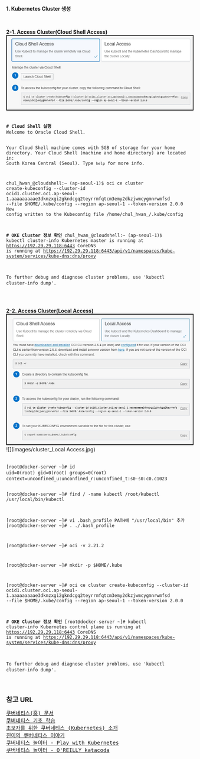 <strong>1. Kubernetes Cluster 생성</strong>
<p>&nbsp;</p>
<strong>2-1. Access Cluster(Cloud Shell Access)</strong>
<img src="./images/cluster_cloud_shell_access.jpg" border="2">
<div class="language-plaintext highlighter-rouge">
<div class="highlight">
<pre class="highlight"><code>
<b># Cloud Shell 실행</b>
Welcome to Oracle Cloud Shell.

Your Cloud Shell machine comes with 5GB of storage for your home directory. Your Cloud Shell (machine and home directory) are located in: South Korea Central (Seoul).
Type `help` for more info.

chul_hwan_@cloudshell:~ (ap-seoul-1)$ oci ce cluster create-kubeconfig --cluster-id ocid1.cluster.oc1.ap-seoul-1.aaaaaaaaae3dkmzxgi2gkndcgq2teyrrmfqtcm3emy2dkzjwmcygmnrwmfsd --file $HOME/.kube/config --region ap-seoul-1 --token-version 2.0.0 
New config written to the Kubeconfig file /home/chul_hwan_/.kube/config

<b># OKE Cluster 정보 확인</b>
chul_hwan_@cloudshell:~ (ap-seoul-1)$ kubectl cluster-info
Kubernetes master is running at https://192.29.29.118:6443
CoreDNS is running at https://192.29.29.118:6443/api/v1/namespaces/kube-system/services/kube-dns:dns/proxy

To further debug and diagnose cluster problems, use 'kubectl cluster-info dump'.
</code></pre>
</div>
</div>
<p>&nbsp;</p>
<strong>2-2. Access Cluster(Local Access)</strong>
<img src ="./images/cluster_Local Access.jpg" border="2">
![](images/cluster_Local Access.jpg)
<div class="language-plaintext highlighter-rouge">
<div class="highlight">
<pre class="highlight"><code>
[root@docker-server ~]# id
uid=0(root) gid=0(root) groups=0(root) context=unconfined_u:unconfined_r:unconfined_t:s0-s0:c0.c1023

[root@docker-server ~]# find / -name kubectl
/root/kubectl
/usr/local/bin/kubectl

[root@docker-server ~]# vi .bash_profile
PATH에 "/usr/local/bin" 추가
[root@docker-server ~]# . ./.bash_profile

[root@docker-server ~]# oci -v
2.21.2

[root@docker-server ~]# mkdir -p $HOME/.kube

[root@docker-server ~]# oci ce cluster create-kubeconfig --cluster-id ocid1.cluster.oc1.ap-seoul-1.aaaaaaaaae3dkmzxgi2gkndcgq2teyrrmfqtcm3emy2dkzjwmcygmnrwmfsd --file $HOME/.kube/config --region ap-seoul-1 --token-version 2.0.0

<b># OKE Cluster 정보 확인</b>
[root@docker-server ~]# kubectl cluster-info
Kubernetes control plane is running at https://192.29.29.118:6443
CoreDNS is running at https://192.29.29.118:6443/api/v1/namespaces/kube-system/services/kube-dns:dns/proxy

To further debug and diagnose cluster problems, use 'kubectl cluster-info dump'.
</code></pre>
</div>
</div>
<p>&nbsp;</p>
<strong><font size="4">참고 URL</font></strong>
<pre class="highlight">
<a href="https://kubernetes.io/ko/docs/home/" target="_blank">쿠버네티스(홈) 문서</a>
<a href="https://kubernetes.io/ko/docs/tutorials/kubernetes-basics/" target="_blank">쿠버네티스 기초 학습</a>
<a href="https://m.post.naver.com/viewer/postView.nhn?volumeNo=14749083&memberNo=36733075&vType=VERTICAL" target="_blank">초보자를 위한 쿠버네티스 (Kubernetes) 소개</a>
<a href="https://mantics.tistory.com/m?fbclid=IwAR0ngYOwvsAFHeXoDDQ8YohdKPS3Jb6SWa_a3g9OpsLZ5VUdWBFWJQE-FSQ" target="_blank">진이의 쿠버네티스 이야기</a>
<a href="https://labs.play-with-k8s.com/" target="_blank">쿠버네티스 놀이터 - Play with Kubernetes</a>
<a href="https://katacoda.com/courses/kubernetes/playground" target="_blank">쿠버네티스 놀이터 - O'REILLY katacoda</a>
</pre>

